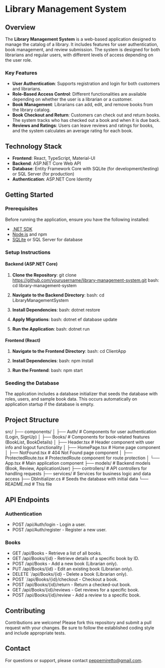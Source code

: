 # Library Management System

## Overview

The **Library Management System** is a web-based application designed to manage the catalog of a library. It includes features for user authentication, book management, and review submission. The system is designed for both librarians and regular users, with different levels of access depending on the user role.

### Key Features

- **User Authentication**: Supports registration and login for both customers and librarians.
- **Role-Based Access Control**: Different functionalities are available depending on whether the user is a librarian or a customer.
- **Book Management**: Librarians can add, edit, and remove books from the library catalog.
- **Book Checkout and Return**: Customers can check out and return books. The system tracks who has checked out a book and when it is due back.
- **Reviews and Ratings**: Users can leave reviews and ratings for books, and the system calculates an average rating for each book.

## Technology Stack

- **Frontend**: React, TypeScript, Material-UI
- **Backend**: ASP.NET Core Web API
- **Database**: Entity Framework Core with SQLite (for development/testing) or SQL Server (for production)
- **Authentication**: ASP.NET Core Identity

## Getting Started

### Prerequisites

Before running the application, ensure you have the following installed:

- [.NET SDK](https://dotnet.microsoft.com/download)
- [Node.js](https://nodejs.org/) and npm
- [SQLite](https://www.sqlite.org/) or SQL Server for database

### Setup Instructions

#### Backend (ASP.NET Core)

1. **Clone the Repository**:
   git clone https://github.com/yourusername/library-management-system.git
bash: cd library-management-system


2. **Navigate to the Backend Directory**:
 bash:  cd LibraryManagementSystem


3. **Install Dependencies**:
bash:   dotnet restore


4. **Apply Migrations**:
bash:   dotnet ef database update


5. **Run the Application**:
bash:   dotnet run


#### Frontend (React)

1. **Navigate to the Frontend Directory**:
bash:   cd ClientApp

2. **Install Dependencies**:
bash:   npm install


3. **Run the Frontend**:
bash:   npm start

### Seeding the Database

The application includes a database initializer that seeds the database with roles, users, and sample book data. This occurs automatically on application startup if the database is empty.

## Project Structure
src/
├── components/
│   ├── Auth/               # Components for user authentication (Login, SignUp)
│   ├── Books/              # Components for book-related features (BookList, BookDetails)
│   ├── Header.tsx          # Header component with user info and logout functionality
│   ├── HomePage.tsx        # Home page component
│   ├── NotFound.tsx        # 404 Not Found page component
│   ├── ProtectedRoute.tsx  # ProtectedRoute component for route protection
│   └── App.tsx             # Main application component
├── models/                 # Backend models (Book, Review, ApplicationUser)
├── controllers/            # API controllers for handling requests
├── services/               # Services for business logic and data access
├── DbInitializer.cs        # Seeds the database with initial data
└── README.md               # This file


## API Endpoints

### Authentication

- POST /api/Auth/login - Login a user.
- POST /api/Auth/register - Register a new user.

### Books

- GET /api/Books - Retrieve a list of all books.
- GET /api/Books/{id} - Retrieve details of a specific book by ID.
- POST /api/Books - Add a new book (Librarian only).
- PUT /api/Books/{id} - Edit an existing book (Librarian only).
- DELETE `/api/Books/{id} - Delete a book (Librarian only).
- POST `/api/Books/{id}/checkout - Checkout a book.
- POST /api/Books/{id}/return - Return a checked-out book.
- GET /api/Books/{id}/reviews - Get reviews for a specific book.
- POST /api/Books/{id}/review - Add a review to a specific book.

## Contributing

Contributions are welcome! Please fork this repository and submit a pull request with your changes. Be sure to follow the established coding style and include appropriate tests.

## Contact

For questions or support, please contact peppemiretto@gmail.com.

